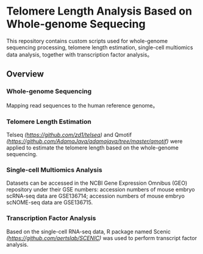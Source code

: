 # Telomere Length Analysis Based on Whole-genome Sequecing

This repository contains custom scripts used for whole-genome sequencing processing, telomere length estimation, single-cell multiomics data analysis, together with transcription factor analysis。

## Overview

### Whole-genome Sequencing 
Mapping read sequences to the human reference genome。

### Telomere Length Estimation
Telseq *(https://github.com/zd1/telseq)* and Qmotif *(https://github.com/AdamaJava/adamajava/tree/master/qmotif)* were applied to estimate the telomere length based on the whole-genome sequencing.

### Single-cell Multiomics Analysis
Datasets can be accessed in the NCBI Gene Expression Omnibus (GEO) repository under their GSE numbers: accession numbers of mouse embryo scRNA-seq data are GSE136714; accession numbers of mouse embryo scNOME-seq data are GSE136715.

### Transcription Factor Analysis
Based on the single-cell RNA-seq data, R package named Scenic *(https://github.com/aertslab/SCENIC)* was used to perform transcript factor analysis.
